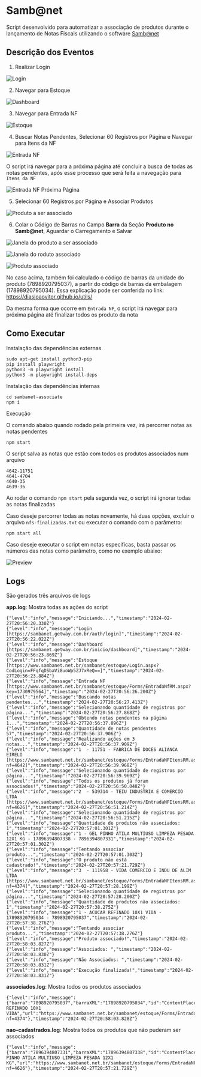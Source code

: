 # Samb@net

Script desenvolvido para automatizar a associação de produtos durante o lançamento de Notas Fiscais utilizando o software [Samb@net](https://getway.com.br/universo-sambanet/)

## Descrição dos Eventos

1. Realizar Login

![Login](./.github/images/login-page.png)

2. Navegar para Estoque

![Dashboard](./.github/images/dashboard-page.png)

3. Navegar para Entrada NF

![Estoque](./.github/images/estoque-page.png)

4. Buscar Notas Pendentes, Selecionar 60 Registros por Página e Navegar para Itens da NF

![Entrada NF](./.github/images/entrada-nf-page.png)

O script irá navegar para a próxima página até concluir a busca de todas as notas pendentes, após esse processo que será feita a navegação para `Itens da NF` 

![Entrada NF Próxima Página](./.github/images/entrada-nf-next-page.png)

5. Selecionar 60 Registros por Página e Associar Produtos 

![Produto a ser associado](./.github/images/produto-a-associar.png)

6. Colar o Código de Barras no Campo **Barra** da Seção **Produto no Samb@net**, Aguardar o Carregamento e Salvar

![Janela do produto a ser associado](./.github/images/produto-a-associar-janela.png)

![Janela do roduto associado](./.github/images/produto-associado.png)

![Produto associado](./.github/images/produto-associado-verde.png)

No caso acima, também foi calculado o código de barras da unidade do produto (7898920795037), a partir do código de barras da embalagem (17898920795034). Essa explicação pode ser conferida no link: https://diasjoaovitor.github.io/utils/

Da mesma forma que ocorre em `Entrada NF`, o script irá navegar para próxima página até finalizar todos os produto da nota 

## Como Executar

Instalação das dependências externas

```
sudo apt-get install python3-pip
pip install playwright
python3 -m playwright install
python3 -m playwright install-deps
```

Instalação das dependências internas

```
cd sambanet-associate
npm i
```

Execução

O comando abaixo quando rodado pela primeira vez, irá percorrer notas as notas pendentes

```
npm start
```

O script salva as notas que estão com todos os produtos associados num arquivo

```
4642-11751
4641-4704
4640-35
4639-36
```

Ao rodar o comando `npm start` pela segunda vez, o script irá ignorar todas as notas finalizadas

Caso deseje percorrer todas as notas novamente, há duas opções, excluir o arquivo `nfs-finalizadas.txt` ou executar o comando com o parâmetro:

```
npm start all
```

Caso deseje executar o script em notas especificas, basta passar os números das notas como parâmetro, como no exemplo abaixo:

![Preview](./.github/images/preview.gif)

## Logs

São gerados três arquivos de logs

**app.log**: Mostra todas as ações do script

```log
{"level":"info","message":"Iniciando...","timestamp":"2024-02-27T20:56:20.330Z"}
{"level":"info","message":"Login [https://sambanet.getway.com.br/auth/login]","timestamp":"2024-02-27T20:56:22.022Z"}
{"level":"info","message":"Dashboard [https://sambanet.getway.com.br/inicio/dashboard]","timestamp":"2024-02-27T20:56:23.869Z"}
{"level":"info","message":"Estoque [https://www.sambanet.net.br/sambanet/estoque/Login.aspx?CodLogin=FFqfqDSbaVi8uoWp5ZJ7xReQ==]","timestamp":"2024-02-27T20:56:23.884Z"}
{"level":"info","message":"Entrada NF [https://www.sambanet.net.br/sambanet/estoque/Forms/EntradaNfRM.aspx?key=1730979564]","timestamp":"2024-02-27T20:56:26.200Z"}
{"level":"info","message":"Buscando notas pendentes...","timestamp":"2024-02-27T20:56:27.413Z"}
{"level":"info","message":"Selecionando quantidade de registros por página...","timestamp":"2024-02-27T20:56:27.868Z"}
{"level":"info","message":"Obtendo notas pendentes na página 1...","timestamp":"2024-02-27T20:56:37.896Z"}
{"level":"info","message":"Quantidade de notas pendentes 57","timestamp":"2024-02-27T20:56:37.906Z"}
{"level":"info","message":"Realizando ações em 3 notas...","timestamp":"2024-02-27T20:56:37.909Z"}
{"level":"info","message":"1  - 11751 - FABRICA DE DOCES ALIANCA EIRELI [https://www.sambanet.net.br/sambanet/estoque/Forms/EntradaNFItensRM.aspx?nf=4642]","timestamp":"2024-02-27T20:56:39.968Z"}
{"level":"info","message":"Selecionando quantidade de registros por página...","timestamp":"2024-02-27T20:56:39.969Z"}
{"level":"info","message":"Todos os produtos já foram associados!","timestamp":"2024-02-27T20:56:50.048Z"}
{"level":"info","message":"2  - 539314 - TEIU INDUSTRIA E COMERCIO LTDA [https://www.sambanet.net.br/sambanet/estoque/Forms/EntradaNFItensRM.aspx?nf=4626]","timestamp":"2024-02-27T20:56:51.214Z"}
{"level":"info","message":"Selecionando quantidade de registros por página...","timestamp":"2024-02-27T20:56:51.215Z"}
{"level":"info","message":"Quantidade de produtos não associados: 1","timestamp":"2024-02-27T20:57:01.301Z"}
{"level":"info","message":"1 - GEL PINHO ATILA MULTIUSO LIMPEZA PESADA 12X1 KG - 17896394807338 - 7896394807331","timestamp":"2024-02-27T20:57:01.302Z"}
{"level":"info","message":"Tentando associar produto...","timestamp":"2024-02-27T20:57:01.303Z"}
{"level":"info","message":"O produto não está cadastrado!","timestamp":"2024-02-27T20:57:21.729Z"}
{"level":"info","message":"3  - 111958 - VIDA COMERCIO E INDU DE ALIM LTDA [https://www.sambanet.net.br/sambanet/estoque/Forms/EntradaNFItensRM.aspx?nf=4374]","timestamp":"2024-02-27T20:57:28.199Z"}
{"level":"info","message":"Selecionando quantidade de registros por página...","timestamp":"2024-02-27T20:57:28.200Z"}
{"level":"info","message":"Quantidade de produtos não associados: 1","timestamp":"2024-02-27T20:57:38.275Z"}
{"level":"info","message":"1 - ACUCAR REFINADO 10X1 VIDA - 17898920795034 - 7898920795037","timestamp":"2024-02-27T20:57:38.276Z"}
{"level":"info","message":"Tentando associar produto...","timestamp":"2024-02-27T20:57:38.276Z"}
{"level":"info","message":"Produto associado!","timestamp":"2024-02-27T20:58:03.827Z"}
{"level":"info","message":"Associados: ","timestamp":"2024-02-27T20:58:03.830Z"}
{"level":"info","message":"Não Associados: ","timestamp":"2024-02-27T20:58:03.831Z"}
{"level":"info","message":"Execução finalizada!","timestamp":"2024-02-27T20:58:03.831Z"}
```

**associados.log**: Mostra todos os produtos associados

```log
{"level":"info","message":{"barra":"7898920795037","barraXML":"17898920795034","id":"ContentPlaceHolder1_gvDados_lnkAssociar_0","nome":"ACUCAR REFINADO 10X1 VIDA","url":"https://www.sambanet.net.br/sambanet/estoque/Forms/EntradaNFItensRM.aspx?nf=4374"},"timestamp":"2024-02-27T20:58:03.828Z"}
```

**nao-cadastrados.log**: Mostra todos os produtos que não puderam ser associados

```log
{"level":"info","message":{"barra":"7896394807331","barraXML":"17896394807338","id":"ContentPlaceHolder1_gvDados_lnkAssociar_1","nome":"GEL PINHO ATILA MULTIUSO LIMPEZA PESADA 12X1 KG","url":"https://www.sambanet.net.br/sambanet/estoque/Forms/EntradaNFItensRM.aspx?nf=4626"},"timestamp":"2024-02-27T20:57:21.729Z"}
```
